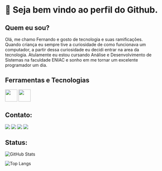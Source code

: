 # 👋 Seja bem vindo ao perfil do Github.

## Quem eu sou?
Olá, me chamo Fernando e gosto de tecnologia e suas ramificações. Quando criança eu sempre tive a curiosidade de como funcionava um computador, a partir dessa curiosidade eu decidi entrar na area da tecnologia. Atulamente eu estou cursando Análise e Desenvolvimento de Sistemas na faculdade ENIAC e sonho em me tornar um excelente programador um dia.

## Ferramentas e Tecnologias

<img loading="lazy" src="https://cdn.jsdelivr.net/gh/devicons/devicon/icons/git/git-original.svg" width="40" height="40"/> <img src="https://cdn.jsdelivr.net/gh/devicons/devicon@latest/icons/csharp/csharp-original.svg" width="40" height="40" />
          

## Contato:

<div>
<a href="https://web.dio.me/users/fernandoluisjasse21"><img loading="lazy" src="https://img.shields.io/badge/-Meu%20Perfil%20na%20DIO-30A3DC?style=for-the-badge"></a>      
<a href="https://instagram.com/fernandoljpr2" target="_blank"><img loading="lazy" src="https://img.shields.io/badge/-Instagram-%23E4405F?style=for-the-badge&logo=instagram&logoColor=white" target="_blank"></a>
<a href = "fernandoluisjasse21@gmail.com"><img loading="lazy" src="https://img.shields.io/badge/Gmail-D14836?style=for-the-badge&logo=gmail&logoColor=white" target="_blank"></a>
<a href="https://www.linkedin.com/in/fernando-ramalho-programador" target="_blank"><img loading="lazy" src="https://img.shields.io/badge/-LinkedIn-%230077B5?style=for-the-badge&logo=linkedin&logoColor=white" target="_blank"></a>
</div>    

## Status:

![GitHub Stats](https://github-readme-stats.vercel.app/api?username=Atered01&theme=transparent&bg_color=000&border_color=30A3DC&show_icons=true&icon_color=30A3DC&title_color=E94D5F&text_color=FFF)
          
![Top Langs](https://github-readme-stats-git-masterrstaa-rickstaa.vercel.app/api/top-langs/?username=Atered01&layout=compact&bg_color=000&border_color=30A3DC&title_color=E94D5F&text_color=FFF)
